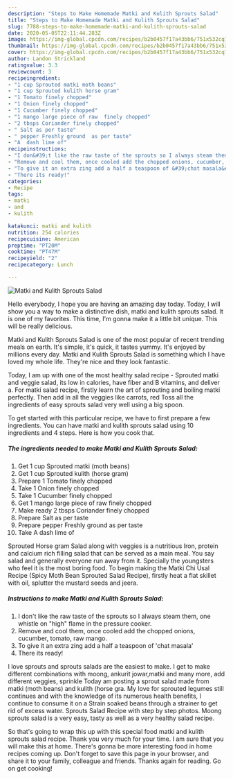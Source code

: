 ```yaml
---
description: "Steps to Make Homemade Matki and Kulith Sprouts Salad"
title: "Steps to Make Homemade Matki and Kulith Sprouts Salad"
slug: 7788-steps-to-make-homemade-matki-and-kulith-sprouts-salad
date: 2020-05-05T22:11:44.283Z
image: https://img-global.cpcdn.com/recipes/b2b0457f17a43bb6/751x532cq70/matki-and-kulith-sprouts-salad-recipe-main-photo.jpg
thumbnail: https://img-global.cpcdn.com/recipes/b2b0457f17a43bb6/751x532cq70/matki-and-kulith-sprouts-salad-recipe-main-photo.jpg
cover: https://img-global.cpcdn.com/recipes/b2b0457f17a43bb6/751x532cq70/matki-and-kulith-sprouts-salad-recipe-main-photo.jpg
author: Landon Strickland
ratingvalue: 3.3
reviewcount: 3
recipeingredient:
- "1 cup Sprouted matki moth beans"
- "1 cup Sprouted kulith horse gram"
- "1 Tomato finely chopped"
- "1 Onion finely chopped"
- "1 Cucumber finely chopped"
- "1 mango large piece of raw  finely chopped"
- "2 tbsps Coriander finely chopped"
- " Salt as per taste"
- " pepper Freshly ground  as per taste"
- "A  dash lime of"
recipeinstructions:
- "I don&#39;t like the raw taste of the sprouts so I always steam them, one whistle on &#34;high&#34; flame in the pressure cooker."
- "Remove and cool them, once cooled add the chopped onions, cucumber, tomato, raw mango."
- "To give it an extra zing add a half a teaspoon of &#39;chat masala&#39;"
- "There its ready!"
categories:
- Recipe
tags:
- matki
- and
- kulith

katakunci: matki and kulith 
nutrition: 254 calories
recipecuisine: American
preptime: "PT20M"
cooktime: "PT47M"
recipeyield: "2"
recipecategory: Lunch

---
```



![Matki and Kulith Sprouts Salad](https://img-global.cpcdn.com/recipes/b2b0457f17a43bb6/751x532cq70/matki-and-kulith-sprouts-salad-recipe-main-photo.jpg)

Hello everybody, I hope you are having an amazing day today. Today, I will show you a way to make a distinctive dish, matki and kulith sprouts salad. It is one of my favorites. This time, I'm gonna make it a little bit unique. This will be really delicious.

Matki and Kulith Sprouts Salad is one of the most popular of recent trending meals on earth. It's simple, it's quick, it tastes yummy. It's enjoyed by millions every day. Matki and Kulith Sprouts Salad is something which I have loved my whole life. They're nice and they look fantastic.

Today, I am up with one of the most healthy salad recipe - Sprouted matki and veggie salad, its low in calories, have fiber and B vitamins, and deliver a. For matki salad recipe, firstly learn the art of sprouting and boiling matki perfectly. Then add in all the veggies like carrots, red Toss all the ingredients of easy sprouts salad very well using a big spoon.


To get started with this particular recipe, we have to first prepare a few ingredients. You can have matki and kulith sprouts salad using 10 ingredients and 4 steps. Here is how you cook that.

<!--inarticleads1-->

##### The ingredients needed to make Matki and Kulith Sprouts Salad:

1. Get 1 cup Sprouted matki (moth beans)
1. Get 1 cup Sprouted kulith (horse gram)
1. Prepare 1 Tomato finely chopped
1. Take 1 Onion finely chopped
1. Take 1 Cucumber finely chopped
1. Get 1 mango large piece of raw  finely chopped
1. Make ready 2 tbsps Coriander finely chopped
1. Prepare  Salt as per taste
1. Prepare  pepper Freshly ground  as per taste
1. Take A  dash lime of


Sprouted Horse gram Salad along with veggies is a nutritious Iron, protein and calcium rich filling salad that can be served as a main meal. You say salad and generally everyone run away from it. Specially the youngsters who feel it is the most boring food. To begin making the Matki Chi Usal Recipe (Spicy Moth Bean Sprouted Salad Recipe), firstly heat a flat skillet with oil, splutter the mustard seeds and jeera. 

<!--inarticleads2-->

##### Instructions to make Matki and Kulith Sprouts Salad:

1. I don&#39;t like the raw taste of the sprouts so I always steam them, one whistle on &#34;high&#34; flame in the pressure cooker.
1. Remove and cool them, once cooled add the chopped onions, cucumber, tomato, raw mango.
1. To give it an extra zing add a half a teaspoon of &#39;chat masala&#39;
1. There its ready!


I love sprouts and sprouts salads are the easiest to make. I get to make different combinations with moong, ankurit jowar,matki and many more, add different veggies, sprinkle Today am posting a sprout salad made from matki (moth beans) and kulith (horse gra. My love for sprouted legumes still continues and with the knowledge of its numerous health benefits, I continue to consume it on a Strain soaked beans through a strainer to get rid of excess water. Sprouts Salad Recipe with step by step photos. Moong sprouts salad is a very easy, tasty as well as a very healthy salad recipe. 

So that's going to wrap this up with this special food matki and kulith sprouts salad recipe. Thank you very much for your time. I am sure that you will make this at home. There's gonna be more interesting food in home recipes coming up. Don't forget to save this page in your browser, and share it to your family, colleague and friends. Thanks again for reading. Go on get cooking!
